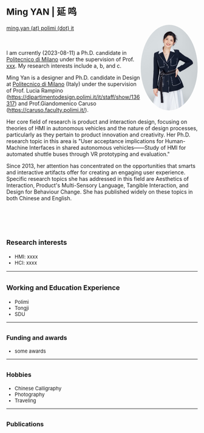

<!-- 设置分栏的方法来自于：https://www.v2ex.com/t/132636 
设置图片边框：https://blog.csdn.net/ProgramChangesWorld/article/details/51702679
-->

<style type="text/css">
	.image1{
		border-radius: 100%;
		overflow: hidden;
		width: 150px;
	}
	
	.image2{
           width:210px; 
           overflow: hidden; 
           border-radius:20%; 
	}
	
</style>

<!-- ########################################################################## -->

# <small> Ming YAN | 延 鸣 </small> 

<div>
    <div style="float:left">
        <a href="mailto:wgeng252@connect.hkust-gz.edu.cn">ming.yan (at) polimi (dot) it</a>
        <!-- <br>
        <a href="https://github.com/MingYan54" >
        <i class="fa fa-github"> </i> -->
        <!-- </a>
        <a href=" https://www.linkedin.com/in/rowangw/" >
        <i class="fa fa-linkedin" aria-hidden="true"></i>
        </a>
        <a href="https://twitter.com/Rowan_GW" >
        <i class="fa fa-twitter"> </i> -->
        </a>
    </br>
    </div>
    <div style="float:right">
        <img class ="image1" src="./figures/profile2.jpeg" width="" height="">
    </div>
</div>

<br><br><br>

I am currently (2023-08-11) a Ph.D. candidate in [Politecnico di Milano](https://www.polimi.it/) under the supervision of Prof. [xxx](link). My research interests include a, b, and c.

Ming Yan is a designer and Ph.D. candidate in Design at [Politecnico di Milano](https://www.polimi.it/) (Italy) under the supervision of Prof. Lucia Rampino (https://dipartimentodesign.polimi.it/it/staff/show/136317) and Prof.Giandomenico Caruso (https://caruso.faculty.polimi.it/).

Her core field of research is product and interaction design, focusing on theories of HMI in autonomous vehicles and the nature of design processes, particularly as they pertain to product innovation and creativity. Her Ph.D. research topic in this area is "User acceptance implications for Human-Machine Interfaces in shared autonomous vehicles——Study of HMI for automated shuttle buses through VR prototyping and evaluation."

Since 2013, her attention has concentrated on the opportunities that smarts and interactive artifacts offer for creating an engaging user experience. Specific research topics she has addressed in this field are Aesthetics of Interaction, Product's Multi-Sensory Language, Tangible Interaction, and Design for Behaviour Change. She has published widely on these topics in both Chinese and English.

<br><br><br>

## <small>Research interests</small>
<font size=2>

- HMI: xxxx
- HCI: xxxx

</font>

----

## <small>Working and Education Experience</small>
<font size=2>

- Polimi
- Tongji
- SDU

----

## <small>Funding and awards</small>

- some awards

----

## <small>Hobbies</small>
<font size=2>

- Chinese Calligraphy
- Photography
- Traveling

</font>

----

## <small>Publications</small>

<script src="https://bibbase.org/show?bib=https%3A%2F%2Fbibbase.org%2Fzotero-mypublications%2F_MingYAN_&jsonp=1"></script>
